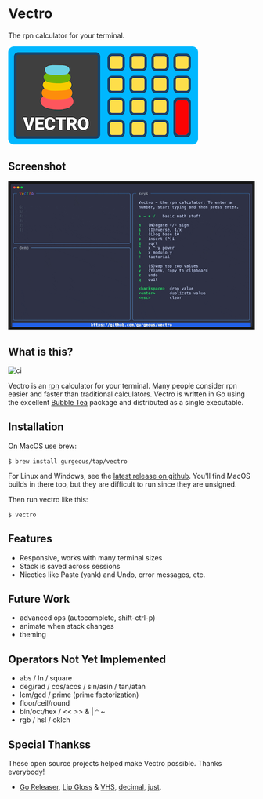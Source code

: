 
# Vectro
The rpn calculator for your terminal.

![logo](vectro.png)

## Screenshot

![demo](demo.gif)

## What is this?

![ci](https://github.com/gurgeous/vectro/actions/workflows/ci.yml/badge.svg)

Vectro is an [rpn](https://en.wikipedia.org/wiki/Reverse_Polish_notation) calculator for your terminal. Many people consider rpn easier and faster than traditional calculators. Vectro is written in Go using the excellent [Bubble Tea](https://github.com/charmbracelet/bubbletea) package and distributed as a single executable.

## Installation

On MacOS use brew:

```
$ brew install gurgeous/tap/vectro
```

For Linux and Windows, see the [latest release on github](https://github.com/gurgeous/vectro/releases/latest). You'll find MacOS builds in there too, but they are difficult to run since they are unsigned.

Then run vectro like this:

```
$ vectro
```

## Features

- Responsive, works with many terminal sizes
- Stack is saved across sessions
- Niceties like Paste (yank) and Undo, error messages, etc.

## Future Work
- advanced ops (autocomplete, shift-ctrl-p)
- animate when stack changes
- theming

## Operators Not Yet Implemented
- abs / ln / square
- deg/rad / cos/acos / sin/asin / tan/atan
- lcm/gcd / prime (prime factorization)
- floor/ceil/round
- bin/oct/hex / << >> & | ^ ~
- rgb / hsl / oklch

## Special Thankss

These open source projects helped make Vectro possible. Thanks everybody!

- [Go Releaser](https://goreleaser.com/), [Lip Gloss](https://github.com/charmbracelet/lipgloss) & [VHS](https://github.com/charmbracelet/vhs), [decimal](https://github.com/shopspring/decimal), [just](https://github.com/casey/just).
